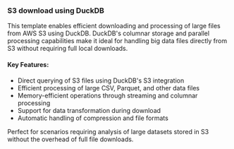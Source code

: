 ### S3 download using DuckDB

This template enables efficient downloading and processing of large files from AWS S3 using DuckDB. DuckDB's columnar storage and parallel processing capabilities make it ideal for handling big data files directly from S3 without requiring full local downloads.

#### Key Features:
- Direct querying of S3 files using DuckDB's S3 integration
- Efficient processing of large CSV, Parquet, and other data files
- Memory-efficient operations through streaming and columnar processing
- Support for data transformation during download
- Automatic handling of compression and file formats

Perfect for scenarios requiring analysis of large datasets stored in S3 without the overhead of full file downloads.

